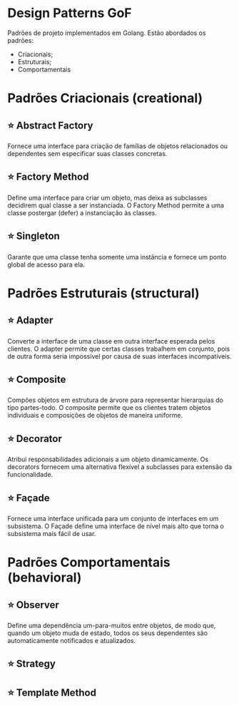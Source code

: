 # Design Patterns GoF
Padrões de projeto implementados em Golang. Estão abordados os padrões:
- Criacionais;
- Estruturais;
- Comportamentais


# Padrões Criacionais (creational)

## ⭐ Abstract Factory

Fornece uma interface para criação de famílias de objetos relacionados ou dependentes sem especificar suas classes concretas.

## ⭐ Factory Method

Define uma interface para criar um objeto, mas deixa as subclasses decidirem qual classe a ser instanciada. O Factory Method permite a uma classe postergar (defer) a instanciação às classes.

## ⭐ Singleton

Garante que uma classe tenha somente uma instância e fornece um ponto global de acesso para ela.

# Padrões Estruturais (structural)

## ⭐ Adapter

Converte a interface de uma classe em outra interface esperada pelos clientes. O adapter permite que certas classes trabalhem em conjunto, pois de outra forma seria impossível por causa de suas interfaces incompatíveis.

## ⭐ Composite

Compões objetos em estrutura de árvore para representar hierarquias do tipo partes-todo. O composite permite que os clientes tratem objetos individuais e composições de objetos de maneira uniforme.

## ⭐ Decorator

Atribui responsabilidades adicionais a um objeto dinamicamente. Os decorators fornecem uma alternativa flexível a subclasses para extensão da funcionalidade.

## ⭐ Façade

Fornece uma interface unificada para um conjunto de interfaces em um subsistema. O Façade define uma interface de nível mais alto que torna o subsistema mais fácil de usar.

# Padrões Comportamentais (behavioral)

## ⭐ Observer

Define uma dependência um-para-muitos entre objetos, de modo que, quando um objeto muda de estado, todos os seus dependentes são automaticamente notificados e atualizados.

## ⭐ Strategy

## ⭐ Template Method